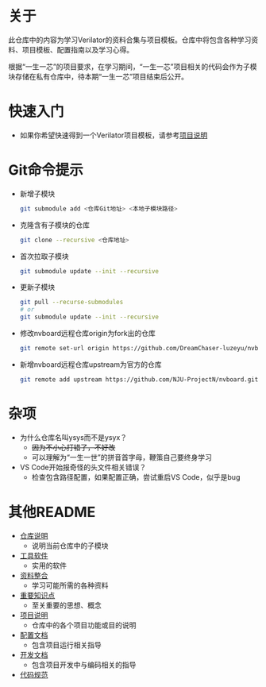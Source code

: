 # 关于
此仓库中的内容为学习Verilator的资料合集与项目模板。仓库中将包含各种学习资料、项目模板、配置指南以及学习心得。

根据“一生一芯”的项目要求，在学习期间，“一生一芯”项目相关的代码会作为子模块存储在私有仓库中，待本期“一生一芯”项目结束后公开。

# 快速入门
- 如果你希望快速得到一个Verilator项目模板，请参考[项目说明](proj_list.md)

# Git命令提示
- 新增子模块
  ```bash
  git submodule add <仓库Git地址> <本地子模块路径>
  ```
- 克隆含有子模块的仓库
  ```bash
  git clone --recursive <仓库地址>
  ```
- 首次拉取子模块
  ```bash
  git submodule update --init --recursive
  ```
- 更新子模块
  ```bash
  git pull --recurse-submodules
  # or
  git submodule update --init --recursive
  ```  
- 修改nvboard远程仓库origin为fork出的仓库
  ```bash
  git remote set-url origin https://github.com/DreamChaser-luzeyu/nvboard.git
  ```
- 新增nvboard远程仓库upstream为官方的仓库
  ```bash
  git remote add upstream https://github.com/NJU-ProjectN/nvboard.git
  ```
# 杂项
- 为什么仓库名叫ysys而不是ysyx？
  - ~~因为不小心打错了，不好改~~
  - 可以理解为“一生一世”的拼音首字母，鞭策自己要终身学习
- VS Code开始报奇怪的头文件相关错误？
  - 检查包含路径配置，如果配置正确，尝试重启VS Code，似乎是bug
# 其他README
- [仓库说明](repo_README.md)
  - 说明当前仓库中的子模块
- [工具软件](tools.md)
  - 实用的软件
- [资料整合](info_collection.md)
  - 学习可能所需的各种资料
- [重要知识点](study_bookmark.md) 
  - 至关重要的思想、概念
- [项目说明](proj_list.md)
  - 仓库中的各个项目功能或目的说明
- [配置文档](config_doc.md)
  - 包含项目运行相关指导
- [开发文档](dev_doc.md)
  - 包含项目开发中与编码相关的指导
- [代码规范](code_style.md)